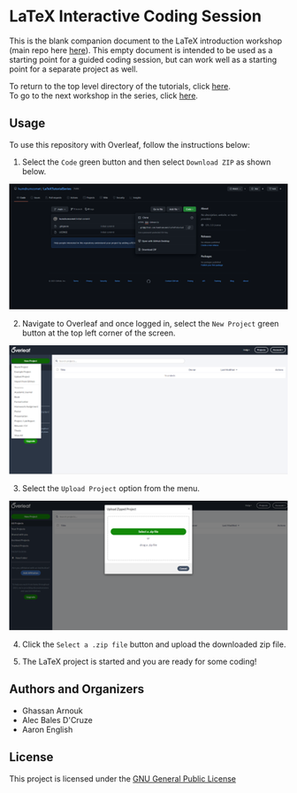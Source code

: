 # LaTeX Interactive Coding Session

This is the blank companion document to the LaTeX introduction workshop (main repo here [here](https://github.com/humdrumcomet/LaTeXIntroduction)).
This empty document is intended to be used as a starting point for a guided coding session, but can work well as a starting point for a separate project as well.

To return to the top level directory of the tutorials, click [here](https://github.com/humdrumcomet/LaTeXTutorialSeries).\
To go to the next workshop in the series, click [here](https://github.com/humdrumcomet/LaTeXAdvancedWorkshop).

## Usage
To use this repository with Overleaf, follow the instructions below:

1. Select the `Code` green button and then select `Download ZIP` as shown below.

![attributes](readme-img/downloadZip.png)

2. Navigate to Overleaf and once logged in, select the `New Project` green button at the top left corner of the screen.

![attributes](readme-img/overleafUploadProject.png)

3. Select the `Upload Project` option from the menu.

![attributes](readme-img/selectazip.png)

4. Click the `Select a .zip file` button and upload the downloaded zip file.

5. The LaTeX project is started and you are ready for some coding!

## Authors and Organizers

* Ghassan Arnouk
* Alec Bales D'Cruze
* Aaron English

## License

This project is licensed under the [GNU General Public License](LICENSE)

[LICENSE]: https://github.com/humdrumcomet/LaTeXTutorialSeries/blob/main/LICENSE
